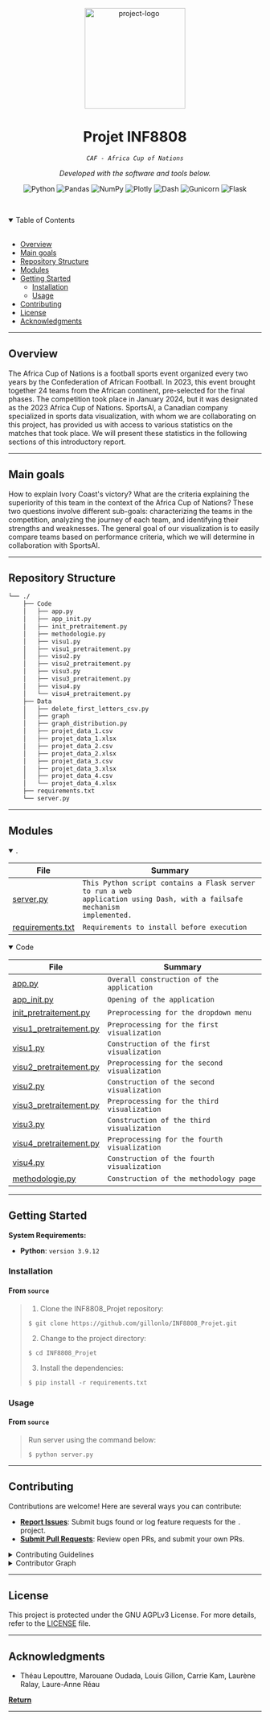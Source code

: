 <p align="center">
  <img src="https://ichef.bbci.co.uk/images/ic/1200x675/p0h4mqdq.jpg" width="200" alt="project-logo">
</p>
<p align="center">
    <h1 align="center">Projet INF8808</h1>
</p>
<p align="center">
    <em><code>CAF - Africa Cup of Nations</code></em>
</p>
<p align="center">
	<!-- local repository, no metadata badges. -->
<p>
<p align="center">
		<em>Developed with the software and tools below.</em>
</p>
<p align="center">
	<img src="https://img.shields.io/badge/Python-3776AB.svg?style=default&logo=Python&logoColor=white" alt="Python">
	<img src="https://img.shields.io/badge/pandas-150458.svg?style=default&logo=pandas&logoColor=white" alt="Pandas">
	<img src="https://img.shields.io/badge/NumPy-013243.svg?style=default&logo=NumPy&logoColor=white" alt="NumPy">
	<img src="https://img.shields.io/badge/Plotly-3F4F75.svg?style=default&logo=Plotly&logoColor=white" alt="Plotly">
	<img src="https://img.shields.io/badge/Dash-008DE4.svg?style=default&logo=Dash&logoColor=white" alt="Dash">
	<img src="https://img.shields.io/badge/Gunicorn-499848.svg?style=default&logo=Gunicorn&logoColor=white" alt="Gunicorn">
	<img src="https://img.shields.io/badge/Flask-000000.svg?style=default&logo=Flask&logoColor=white" alt="Flask">
</p>

<br><!-- TABLE OF CONTENTS -->
<details open>
  <summary>Table of Contents</summary><br>

- [ Overview](#-overview)
- [ Main goals](#-main-goals)
- [ Repository Structure](#-repository-structure)
- [ Modules](#-modules)
- [ Getting Started](#-getting-started)
  - [ Installation](#-installation)
  - [ Usage](#-usage)
- [ Contributing](#-contributing)
- [ License](#-license)
- [ Acknowledgments](#-acknowledgments)
</details>
<hr>

##  Overview

The Africa Cup of Nations is a football sports event organized every two years by the Confederation of African Football. In 2023, this event brought together 24 teams from the African continent, pre-selected for the final phases. The competition took place in January 2024, but it was designated as the 2023 Africa Cup of Nations. SportsAI, a Canadian company specialized in sports data visualization, with whom we are collaborating on this project, has provided us with access to various statistics on the matches that took place. We will present these statistics in the following sections of this introductory report.

---

##  Main goals

How to explain Ivory Coast's victory? What are the criteria explaining the superiority of this team in the context of the Africa Cup of Nations? These two questions involve different sub-goals: characterizing the teams in the competition, analyzing the journey of each team, and identifying their strengths and weaknesses. The general goal of our visualization is to easily compare teams based on performance criteria, which we will determine in collaboration with SportsAI.

---

##  Repository Structure

```sh
└── ./
    ├── Code
    │   ├── app.py
    │   ├── app_init.py
    │   ├── init_pretraitement.py
    │   ├── methodologie.py
    │   ├── visu1.py
    │   ├── visu1_pretraitement.py
    │   ├── visu2.py
    │   ├── visu2_pretraitement.py
    │   ├── visu3.py
    │   ├── visu3_pretraitement.py
    │   ├── visu4.py
    │   └── visu4_pretraitement.py
    ├── Data
    │   ├── delete_first_letters_csv.py
    │   ├── graph
    │   ├── graph_distribution.py
    │   ├── projet_data_1.csv
    │   ├── projet_data_1.xlsx
    │   ├── projet_data_2.csv
    │   ├── projet_data_2.xlsx
    │   ├── projet_data_3.csv
    │   ├── projet_data_3.xlsx
    │   ├── projet_data_4.csv
    │   └── projet_data_4.xlsx
    ├── requirements.txt
    └── server.py
```

---

##  Modules

<details open><summary>.</summary>

| File                                 | Summary                         |
| ---                                  | ---                             |
| [server.py](server.py)               | <code>This Python script contains a Flask server to run a web application using Dash, with a failsafe mechanism implemented.</code> |
| [requirements.txt](requirements.txt) | <code>Requirements to install before execution</code> |

</details>

<details open><summary>Code</summary>

| File                                                  | Summary                         |
| ---                                                   | ---                             |
| [app.py](Code/app.py)                                 | <code>Overall construction of the application</code> |
| [app_init.py](Code/app_init.py)                       | <code>Opening of the application</code> |
| [init_pretraitement.py](Code/init_pretraitement.py)   | <code>Preprocessing for the dropdown menu</code> |
| [visu1_pretraitement.py](Code/visu1_pretraitement.py) | <code>Preprocessing for the first visualization</code> |
| [visu1.py](Code/visu1.py)                             | <code>Construction of the first visualization</code> |
| [visu2_pretraitement.py](Code/visu2_pretraitement.py) | <code>Preprocessing for the second visualization</code> |
| [visu2.py](Code/visu2.py)                             | <code>Construction of the second visualization</code> |
| [visu3_pretraitement.py](Code/visu3_pretraitement.py) | <code>Preprocessing for the third visualization</code> |
| [visu3.py](Code/visu3.py)                             | <code>Construction of the third visualization</code> |
| [visu4_pretraitement.py](Code/visu4_pretraitement.py) | <code>Preprocessing for the fourth visualization</code> |
| [visu4.py](Code/visu4.py)                             | <code>Construction of the fourth visualization</code> |
| [methodologie.py](Code/methodologie.py)               | <code>Construction of the methodology page</code> |

</details>

---

##  Getting Started

**System Requirements:**

* **Python**: `version 3.9.12`

###  Installation

<h4>From <code>source</code></h4>

> 1. Clone the INF8808_Projet repository:
>
> ```console
> $ git clone https://github.com/gillonlo/INF8808_Projet.git
> ```
>
> 2. Change to the project directory:
> ```console
> $ cd INF8808_Projet
> ```
>
> 3. Install the dependencies:
> ```console
> $ pip install -r requirements.txt
> ```

###  Usage

<h4>From <code>source</code></h4>

> Run server using the command below:
> ```console
> $ python server.py
> ```

---

##  Contributing

Contributions are welcome! Here are several ways you can contribute:

- **[Report Issues](https://github.com/gillonlo/INF8808_Projet/issues)**: Submit bugs found or log feature requests for the `.` project.
- **[Submit Pull Requests](https://github.com/gillonlo/INF8808_Projet/pulls)**: Review open PRs, and submit your own PRs.

<details closed>
<summary>Contributing Guidelines</summary>

1. **Fork the Repository**: Start by forking the project repository to your local account.
2. **Clone Locally**: Clone the forked repository to your local machine using a git client.
   ```sh
   git clone https://github.com/gillonlo/INF8808_Projet.git
   ```
3. **Create a New Branch**: Always work on a new branch, giving it a descriptive name.
   ```sh
   git checkout -b new-feature-x
   ```
4. **Make Your Changes**: Develop and test your changes locally.
5. **Commit Your Changes**: Commit with a clear message describing your updates.
   ```sh
   git commit -m 'Implemented new feature x.'
   ```
6. **Push to local**: Push the changes to your forked repository.
   ```sh
   git push origin new-feature-x
   ```
7. **Submit a Pull Request**: Create a PR against the original project repository. Clearly describe the changes and their motivations.
8. **Review**: Once your PR is reviewed and approved, it will be merged into the main branch. Congratulations on your contribution!
</details>

<details closed>
<summary>Contributor Graph</summary>
<br>
<p align="center">
   <a href="https://github.com/gillonlo/INF8808_Projet/graphs/contributors">
      <img src="https://contrib.rocks/image?repo=">
   </a>
</p>
</details>

---

##  License

This project is protected under the GNU AGPLv3 License. For more details, refer to the [LICENSE](https://github.com/gillonlo/INF8808_Projet/blob/main/license.txt) file.

---

##  Acknowledgments

- Théau Lepouttre, Marouane Oudada, Louis Gillon, Carrie Kam, Laurène Ralay, Laure-Anne Réau

[**Return**](#-overview)

---
